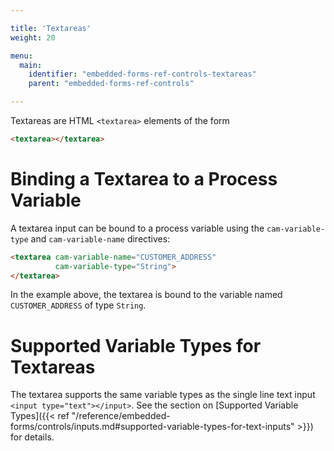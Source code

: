 ```yaml
---

title: 'Textareas'
weight: 20

menu:
  main:
    identifier: "embedded-forms-ref-controls-textareas"
    parent: "embedded-forms-ref-controls"

---
```


Textareas are HTML `<textarea>` elements of the form

```html
<textarea></textarea>
```


# Binding a Textarea to a Process Variable

A textarea input can be bound to a process variable using the `cam-variable-type` and
`cam-variable-name` directives:

```html
<textarea cam-variable-name="CUSTOMER_ADDRESS"
          cam-variable-type="String">
</textarea>
```

In the example above, the textarea is bound to the variable named `CUSTOMER_ADDRESS` of type
`String`.


# Supported Variable Types for Textareas

The textarea supports the same variable types as the single line text input `<input
type="text"></input>`. See the section on [Supported Variable Types]({{< ref "/reference/embedded-forms/controls/inputs.md#supported-variable-types-for-text-inputs" >}}) for details.